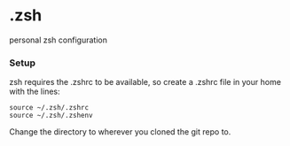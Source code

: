 .zsh
==========

personal zsh configuration

### Setup
zsh requires the .zshrc to be available, so create a .zshrc file in your home with the lines:
```
source ~/.zsh/.zshrc
source ~/.zsh/.zshenv
```
Change the directory to wherever you cloned the git repo to.
